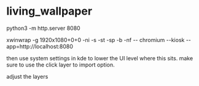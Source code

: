 # living_wallpaper

 python3 -m http.server 8080

xwinwrap -g 1920x1080+0+0 -ni -s -st -sp -b -nf -- chromium --kiosk --app=http://localhost:8080

then use system settings in kde to lower the UI level where this sits. make sure to use the click layer to import option.

adjust the layers

